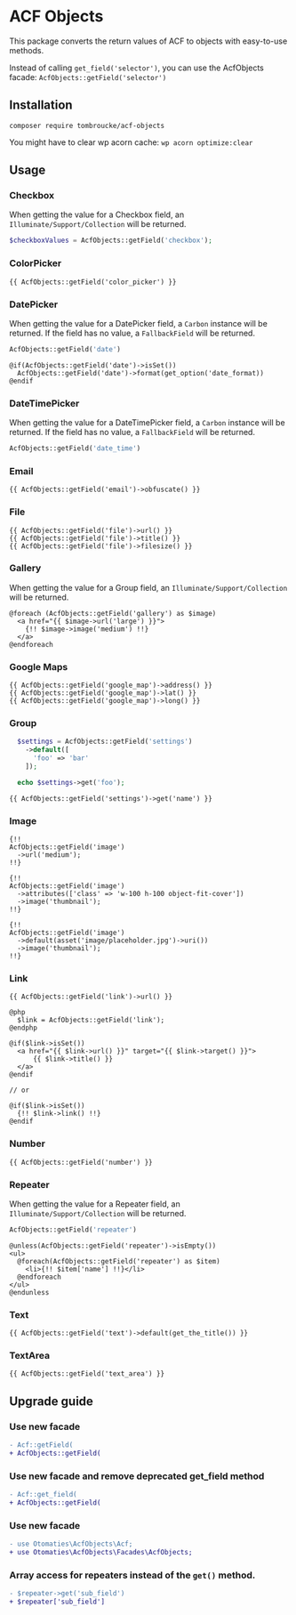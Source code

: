# ACF Objects

This package converts the return values of ACF to objects with easy-to-use methods.

Instead of calling `get_field('selector')`, you can use the AcfObjects facade: `AcfObjects::getField('selector')`

## Installation

`composer require tombroucke/acf-objects`

You might have to clear wp acorn cache: `wp acorn optimize:clear`

## Usage

### Checkbox

When getting the value for a Checkbox field, an `Illuminate/Support/Collection` will be returned.

```php
$checkboxValues = AcfObjects::getField('checkbox');
```

### ColorPicker

```blade
{{ AcfObjects::getField('color_picker') }}
```

### DatePicker

When getting the value for a DatePicker field, a `Carbon` instance will be returned. If the field has no value, a `FallbackField` will be returned.

```php
AcfObjects::getField('date')
```

```blade
@if(AcfObjects::getField('date')->isSet())
  AcfObjects::getField('date')->format(get_option('date_format))
@endif
```

### DateTimePicker

When getting the value for a DateTimePicker field, a `Carbon` instance will be returned. If the field has no value, a `FallbackField` will be returned.

```php
AcfObjects::getField('date_time')
```

### Email

```blade
{{ AcfObjects::getField('email')->obfuscate() }}
```

### File

```blade
{{ AcfObjects::getField('file')->url() }}
{{ AcfObjects::getField('file')->title() }}
{{ AcfObjects::getField('file')->filesize() }}
```

### Gallery

When getting the value for a Group field, an `Illuminate/Support/Collection` will be returned.

```blade
@foreach (AcfObjects::getField('gallery') as $image)
  <a href="{{ $image->url('large') }}">
    {!! $image->image('medium') !!}
  </a>
@endforeach
```

### Google Maps

```blade
{{ AcfObjects::getField('google_map')->address() }}
{{ AcfObjects::getField('google_map')->lat() }}
{{ AcfObjects::getField('google_map')->long() }}
```

### Group

```php
  $settings = AcfObjects::getField('settings')
    ->default([
      'foo' => 'bar'
    ]);

  echo $settings->get('foo');
```

```blade
{{ AcfObjects::getField('settings')->get('name') }}
```

### Image

```blade
{!!
AcfObjects::getField('image')
  ->url('medium');
!!}

{!!
AcfObjects::getField('image')
  ->attributes(['class' => 'w-100 h-100 object-fit-cover'])
  ->image('thumbnail');
!!}

{!!
AcfObjects::getField('image')
  ->default(asset('image/placeholder.jpg')->uri())
  ->image('thumbnail');
!!}
```

### Link

```blade
{{ AcfObjects::getField('link')->url() }}

@php
  $link = AcfObjects::getField('link');
@endphp

@if($link->isSet())
  <a href="{{ $link->url() }}" target="{{ $link->target() }}">
      {{ $link->title() }}
  </a>
@endif

// or

@if($link->isSet())
  {!! $link->link() !!}
@endif
```

### Number

```blade
{{ AcfObjects::getField('number') }}
```

### Repeater

When getting the value for a Repeater field, an `Illuminate/Support/Collection` will be returned.

```php
AcfObjects::getField('repeater')
```

```blade
@unless(AcfObjects::getField('repeater')->isEmpty())
<ul>
  @foreach(AcfObjects::getField('repeater') as $item)
    <li>{!! $item['name'] !!}</li>
  @endforeach
</ul>
@endunless
```

### Text

```blade
{{ AcfObjects::getField('text')->default(get_the_title()) }}
```

### TextArea

```blade
{{ AcfObjects::getField('text_area') }}
```

## Upgrade guide

### Use new facade

```diff
- Acf::getField(
+ AcfObjects::getField(
```

### Use new facade and remove deprecated get_field method

```diff
- Acf::get_field(
+ AcfObjects::getField(
```

### Use new facade

```diff
- use Otomaties\AcfObjects\Acf;
+ use Otomaties\AcfObjects\Facades\AcfObjects;
```

### Array access for repeaters instead of the `get()` method.

```diff
- $repeater->get('sub_field')
+ $repeater['sub_field']
```
